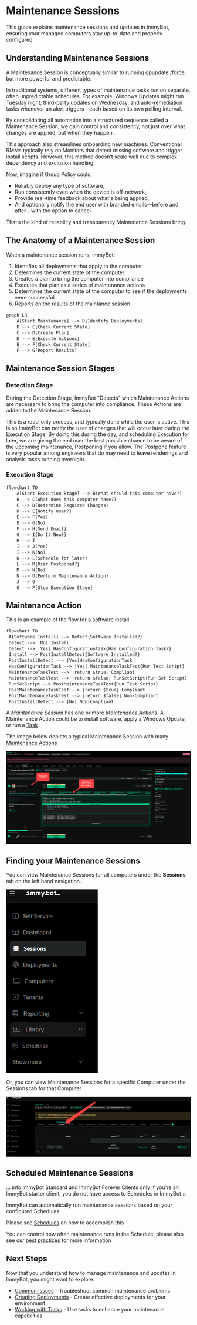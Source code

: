 # Maintenance Sessions

This guide explains maintenance sessions and updates in ImmyBot, ensuring your managed computers stay up-to-date and properly configured.

## Understanding Maintenance Sessions

A Maintenance Session is conceptually similar to running gpupdate /force, but more powerful and predictable.

In traditional systems, different types of maintenance tasks run on separate, often unpredictable schedules. For example, Windows Updates might run Tuesday night, third-party updates on Wednesday, and auto-remediation tasks whenever an alert triggers—each based on its own polling interval.

By consolidating all automation into a structured sequence called a Maintenance Session, we gain control and consistency, not just over what changes are applied, but when they happen.

This approach also streamlines onboarding new machines. Conventional RMMs typically rely on Monitors that detect missing software and trigger install scripts. However, this method doesn’t scale well due to complex dependency and exclusion handling.

Now, imagine if Group Policy could:

- Reliably deploy any type of software,
- Run consistently even when the device is off-network,
- Provide real-time feedback about what's being applied,
- And optionally notify the end user with branded emails—before and after—with the option to cancel.

That’s the kind of reliability and transparency Maintenance Sessions bring.


## The Anatomy of a Maintenance Session

When a maintenance session runs, ImmyBot:

1. Identifies all deployments that apply to the computer
2. Determines the current state of the computer
3. Creates a plan to bring the computer into compliance
4. Executes that plan as a series of maintenance actions
5. Determines the current state of the computer to see if the deployments were successful
6. Reports on the results of the maintance session



```mermaid
graph LR
    A[Start Maintenance] --> B[Identify Deployments]
    B --> C[Check Current State]
    C --> D[Create Plan]
    D --> E[Execute Actions]
    E --> F[Check Current State]
    F --> G[Report Results]
```

## Maintenance Session Stages

### Detection Stage

During the Detection Stage, ImmyBot "Detects" which Maintenance Actions are necessary to bring the computer into compliance. These Actions are added to the Maintenance Session.

This is a read-only process, and typically done while the user is active. This is so ImmyBot can notify the user of changes that will occur later during the Execution Stage. By doing this during the day, and scheduling Execution for later, we are giving the end user the best possible chance to be aware of the upcoming maintenance, Postponing if you allow. The Postpone feature is very popular among engineers that do may need to leave renderings and analysis tasks running overnight.

### Execution Stage

```mermaid
flowchart TD
    A[Start Execution Stage] --> B(What should this computer have?)
    B --> C(What does this computer have?)
    C --> D(Determine Required Changes)
    D --> E{Notify user?}
    E --> F(Yes)
    E --> G(No)
    F --> H[Send Email]
    G --> I{Do It Now?}
    H --> I
    I --> J(Yes)
    I --> K(No)
    K --> L(Schedule for later)
    L --> M{User Postponed?}
    M --> N(No)
    N --> O(Perform Maintenance Action)
    J --> O
    O --> P[Stop Execution Stage]
```
## Maintenance Action

This is an example of the flow for a software install

```mermaid
flowchart TD
 A[Software Install] --> Detect{Software Installed?}
 Detect --> |No| Install
 Detect --> |Yes| HasConfigurationTask{Has Configuration Task?}
 Install --> PostInstallDetect{Software Installed?}
 PostInstallDetect --> |Yes|HasConfigurationTask
 HasConfigurationTask --> |Yes| MaintenanceTaskTest{Run Test Script}
 MaintenanceTaskTest --> |return $true| Compliant
 MaintenanceTaskTest --> |return $false| RunSetScript(Run Set Script)
 RunSetScript --> PostMaintenanceTaskTest{Run Test Script}
 PostMaintenanceTaskTest --> |return $true| Compliant
 PostMaintenanceTaskTest --> |return $false| Non-Compliant
 PostInstallDetect --> |No| Non-Compliant
```

A *Maintenance Session* has one or more *Maintenance Actions*. A Maintenance Action could be to install software, apply a Windows Update, or run a [Task](#task).

The image below depicts a typical Maintenance Session with many [Maintenance Actions](#maintenance-action)

![](/.vitepress/images/2021-02-23-06-14-05.png)

## Finding your Maintenance Sessions
You can view Maintenance Sessions for all computers under the **Sessions** tab on the left hand navigation.

![](/.vitepress/images/2021-02-23-08-47-36.png)

Or, you can view Maintenance Sessions for a specific Computer under the Sessions tab for that Computer

![](/.vitepress/images/2021-02-23-08-46-09.png)




## Scheduled Maintenance Sessions

::: info ImmyBot Standard and ImmyBot Forever Clients only
If you're an ImmyBot starter client, you do not have access to Schedules in ImmyBot
:::

ImmyBot can automatically run maintenance sessions based on your configured Schedules.

Please see [Schedules](/Documentation/HowToGuides/schedules) on how to accomplish this

You can control how often maintenance runs in the Schedule, please also see our [best practices](/Documentation/GettingStarted/instance-best-practices.html#scheduled-maintenance) for more information

## Next Steps

Now that you understand how to manage maintenance and updates in ImmyBot, you might want to explore:

- [Common Issues](/Documentation/Troubleshooting/common-issues.md) - Troubleshoot common maintenance problems
- [Creating Deployments](/Documentation/HowToGuides/creating-managing-deployments.md) - Create effective deployments for your environment
- [Working with Tasks](/Documentation/HowToGuides/working-with-tasks.md) - Use tasks to enhance your maintenance capabilities
